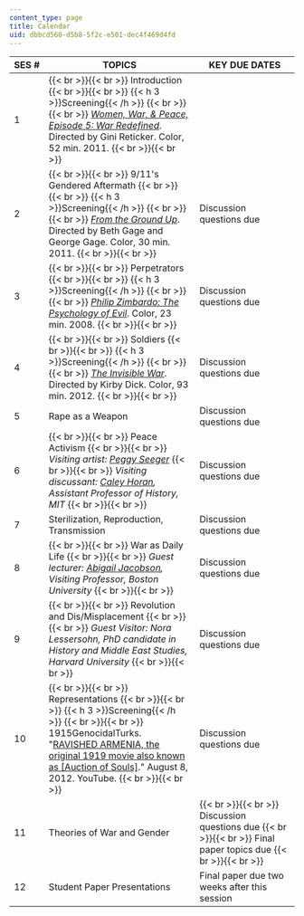 ```yaml
---
content_type: page
title: Calendar
uid: dbbcd560-d5b8-5f2c-e501-dec4f469d4fd
---
```


| SES # | TOPICS | KEY DUE DATES |
| --- | --- | --- |
| 1 |  {{< br >}}{{< br >}} Introduction {{< br >}}{{< br >}} {{< h 3 >}}Screening{{< /h >}} {{< br >}}{{< br >}} [_Women, War, & Peace, Episode 5: War Redefined_](http://www.pbs.org/video/2165993549/). Directed by Gini Reticker. Color, 52 min. 2011. {{< br >}}{{< br >}}  | &nbsp; |
| 2 |  {{< br >}}{{< br >}} 9/11's Gendered Aftermath {{< br >}}{{< br >}} {{< h 3 >}}Screening{{< /h >}} {{< br >}}{{< br >}} [_From the Ground Up_](https://www.fandor.com/films/from_the_ground_up_2011). Directed by Beth Gage and George Gage. Color, 30 min. 2011. {{< br >}}{{< br >}}  | Discussion questions due |
| 3 |  {{< br >}}{{< br >}} Perpetrators {{< br >}}{{< br >}} {{< h 3 >}}Screening{{< /h >}} {{< br >}}{{< br >}} [_Philip Zimbardo: The Psychology of Evil_](http://www.ted.com/talks/philip_zimbardo_on_the_psychology_of_evil?language=en). Color, 23 min. 2008. {{< br >}}{{< br >}}  | Discussion questions due |
| 4 |  {{< br >}}{{< br >}} Soldiers {{< br >}}{{< br >}} {{< h 3 >}}Screening{{< /h >}} {{< br >}}{{< br >}} [_The Invisible War_](http://www.pbs.org/independentlens/films/invisible-war/). Directed by Kirby Dick. Color, 93 min. 2012. {{< br >}}{{< br >}}  | Discussion questions due |
| 5 | Rape as a Weapon | Discussion questions due |
| 6 |  {{< br >}}{{< br >}} Peace Activism {{< br >}}{{< br >}} _Visiting artist:_ [_Peggy Seeger_](http://www.peggyseeger.com/) {{< br >}}{{< br >}} _Visiting discussant:_ [_Caley Horan_](https://history.mit.edu/people/caley-horan/)_, Assistant Professor of History, MIT_ {{< br >}}{{< br >}}  | Discussion questions due |
| 7 | Sterilization, Reproduction, Transmission | Discussion questions due |
| 8 |  {{< br >}}{{< br >}} War as Daily Life {{< br >}}{{< br >}} _Guest lecturer:_ [_Abigail Jacobson_](http://www.bu.edu/jewishstudies/people/faculty/fac/jacobson/)_, Visiting Professor, Boston University_ {{< br >}}{{< br >}}  | Discussion questions due |
| 9 |  {{< br >}}{{< br >}} Revolution and Dis/Misplacement {{< br >}}{{< br >}} _Guest Visitor: Nora Lessersohn, PhD candidate in History and Middle East Studies, Harvard University_ {{< br >}}{{< br >}}  | Discussion questions due |
| 10 |  {{< br >}}{{< br >}} Representations {{< br >}}{{< br >}} {{< h 3 >}}Screening{{< /h >}} {{< br >}}{{< br >}} 1915GenocidalTurks. "[RAVISHED ARMENIA, the original 1919 movie also known as \[Auction of Souls\]](https://www.youtube.com/watch?v=uTnCaW-Uo_s)." August 8, 2012. YouTube. {{< br >}}{{< br >}}  | Discussion questions due |
| 11 | Theories of War and Gender |  {{< br >}}{{< br >}} Discussion questions due {{< br >}}{{< br >}} Final paper topics due {{< br >}}{{< br >}}  |
| 12 | Student Paper Presentations | Final paper due two weeks after this session